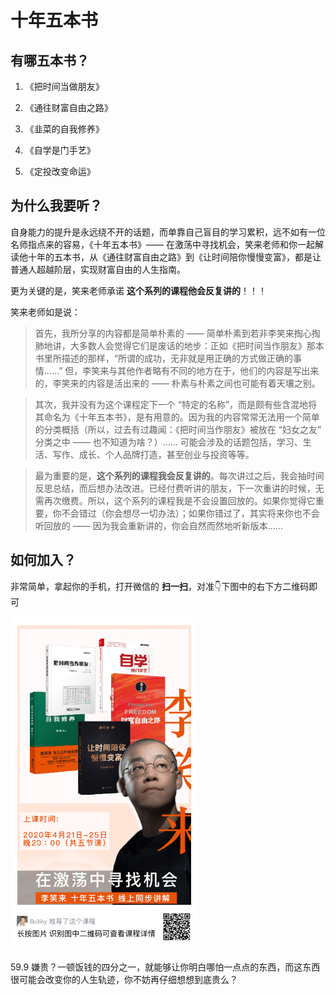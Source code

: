 # 十年五本书



## 有哪五本书？

1. 《把时间当做朋友》

2. 《通往财富自由之路》

3. 《韭菜的自我修养》

4. 《自学是门手艺》

5. 《定投改变命运》



## 为什么我要听？

自身能力的提升是永远绕不开的话题，而单靠自己盲目的学习累积，远不如有一位名师指点来的容易，《十年五本书》—— 在激荡中寻找机会，笑来老师和你一起解读他十年的五本书，从《通往财富自由之路》到《让时间陪你慢慢变富》，都是让普通人超越阶层，实现财富自由的人生指南。



更为关键的是，笑来老师承诺 **这个系列的课程他会反复讲的**！！！



笑来老师如是说：

> 首先，我所分享的内容都是简单朴素的 —— 简单朴素到若非李笑来掏心掏肺地讲，大多数人会觉得它们是废话的地步：正如《把时间当作朋友》那本书里所描述的那样，“所谓的成功，无非就是用正确的方式做正确的事情……” 但，李笑来与其他作者略有不同的地方在于，他们的内容是写出来的，李笑来的内容是活出来的 —— 朴素与朴素之间也可能有着天壤之别。



> 其次，我并没有为这个课程定下一个 “特定的名称”，而是颇有些含混地将其命名为《十年五本书》，是有用意的。因为我的内容常常无法用一个简单的分类概括（所以，过去有过趣闻：《把时间当作朋友》被放在 “妇女之友” 分类之中 —— 也不知道为啥？）…… 可能会涉及的话题包括，学习、生活、写作、成长、个人品牌打造，甚至创业与投资等等。



> 最为重要的是，**这个系列的课程我会反复讲的**。每次讲过之后，我会抽时间反思总结，而后想办法改进。已经付费听讲的朋友，下一次重讲的时候，无需再次缴费。所以，这个系列的课程我是不会设置回放的。如果你觉得它重要，你不会错过（你会想尽一切办法）；如果你错过了，其实将来你也不会听回放的 —— 因为我会重新讲的，你会自然而然地听新版本……



## 如何加入？

非常简单，拿起你的手机，打开微信的 **扫一扫**，对准👇下图中的右下方二维码即可



  <img src='../assets/invate_fivebook.png' alt='十年五本书' width='300'/>



59.9 嫌贵？一顿饭钱的四分之一，就能够让你明白哪怕一点点的东西，而这东西很可能会改变你的人生轨迹，你不妨再仔细想想到底贵么？